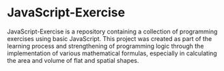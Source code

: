 # JavaScript-Exercise
JavaScript-Exercise is a repository containing a collection of programming exercises using basic JavaScript. This project was created as part of the learning process and strengthening of programming logic through the implementation of various mathematical formulas, especially in calculating the area and volume of flat and spatial shapes.